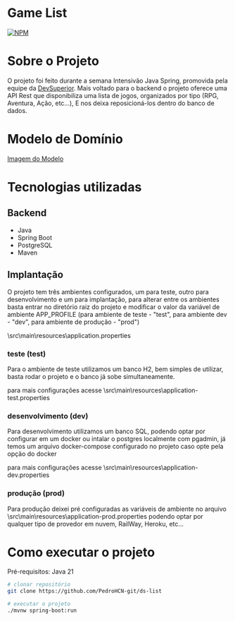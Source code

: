 # Game List

[![NPM](https://img.shields.io/npm/l/react)](https://github.com/PedroHCN-git/ds-list/blob/main/LICENSE)

# Sobre o Projeto

O projeto foi feito durante a semana Intensivão Java Spring, promovida pela equipe da [DevSuperior](https://devsuperior.com.br/). Mais voltado para o backend o projeto oferece uma API Rest que disponibiliza uma lista de jogos, organizados por tipo (RPG, Aventura, Ação, etc...), E nos deixa reposicioná-los dentro do banco de dados.

# Modelo de Domínio

[Imagem do Modelo](https://github.com/PedroHCN-git/ds-list/blob/main/src/assets/dslist-model.png)

# Tecnologias utilizadas

## Backend

- Java
- Spring Boot
- PostgreSQL
- Maven

## Implantação

O projeto tem três ambientes configurados, um para teste, outro para desenvolvimento e um para implantação,
para alterar entre os ambientes basta entrar no diretório raiz do projeto e modificar o valor da variável de
ambiente APP_PROFILE (para ambiente de teste - "test", para ambiente dev - "dev", para ambiente de produção - "prod")

\src\main\resources\application.properties

### teste (test)

Para o ambiente de teste utilizamos um banco H2, bem simples de utilizar, basta rodar o projeto e o banco já sobe simultaneamente.

para mais configurações acesse \src\main\resources\application-test.properties

### desenvolvimento (dev)

Para desenvolvimento utilizamos um banco SQL, podendo optar por configurar em um docker ou intalar o postgres localmente com pgadmin, já temos um arquivo docker-compose configurado no projeto caso opte pela opção do docker

para mais configurações acesse \src\main\resources\application-dev.properties

### produção (prod)

Para produção deixei pré configuradas as variáveis de ambiente no arquivo \src\main\resources\application-prod.properties podendo optar por qualquer tipo de provedor em nuvem, RailWay, Heroku, etc...

# Como executar o projeto

Pré-requisitos: Java 21

```bash
# clonar repositório
git clone https://github.com/PedroHCN-git/ds-list

# executar o projeto
./mvnw spring-boot:run
```


